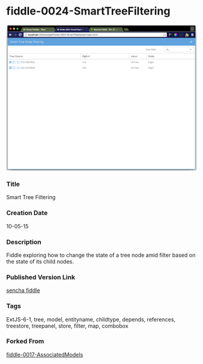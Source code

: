 fiddle-0024-SmartTreeFiltering
======

![Screenshot](screenshot.png)

### Title

Smart Tree Filtering


### Creation Date

10-05-15


### Description

Fiddle exploring how to change the state of a tree node amid filter based on the state of its child nodes.


### Published Version Link

[sencha fiddle](https://fiddle.sencha.com/#fiddle/10la)


### Tags

ExtJS-6-1, tree, model, entityname, childtype, depends, references, treestore, treepanel, store, filter, map, combobox


### Forked From

[fiddle-0017-AssociatedModels](../fiddle-0017-AssociatedModels)
